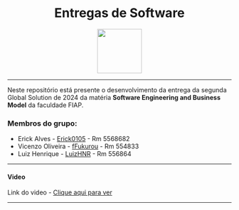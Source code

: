 <div align="center">

# Entregas de Software 
<img src="https://media.giphy.com/media/v1.Y2lkPTc5MGI3NjExM2EyODZqaHRxMGk3aWtpMWFsOWJ0NmJmZDFsbXhkNXRlZGprNXE2NCZlcD12MV9naWZzX3NlYXJjaCZjdD1n/3owvKdSecsPWrDDjIQ/giphy.gif" height="100" />

</div>

---

Neste repositório está presente o desenvolvimento da entrega da segunda Global Solution de 2024 da matéria **Software Engineering and Business Model** da faculdade FIAP.

### Membros do grupo:
- Erick Alves - <a href="https://github.com/Erick0105">Erick0105</a> - Rm 5568682
- Vicenzo Oliveira - <a href="https://github.com/fFukurou">fFukurou</a> - Rm 554833
- Luiz Henrique - <a href="https://github.com/LuizHNR">LuizHNR</a> - Rm 556864

---

#### Video
Link do video - <a href="https://youtu.be/PkXg9ScyzIg">Clique aqui para ver</a>

---
